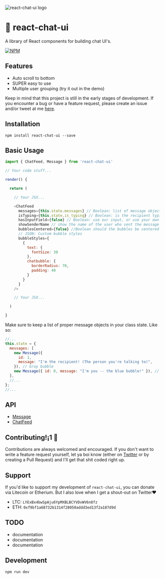 ![react-chat-ui logo](https://i.imgur.com/YhPrFWw.png)

# 🙊 react-chat-ui

A library of React components for building chat UI's.

[![NPM](https://nodei.co/npm/react-chat-ui.png?downloads=true&downloadRank=true&stars=true)](https://nodei.co/npm/react-chat-ui/)

## Features

* Auto scroll to bottom
* SUPER easy to use
* Multiple user grouping (try it out in the demo)

Keep in mind that this project is still in the early stages of development. If you encounter a bug or have a feature request, please create an issue and/or tweet at me [here](http://twitter.com/brandonmowat).

## Installation

`npm install react-chat-ui --save`

## Basic Usage

```javascript
import { ChatFeed, Message } from 'react-chat-ui'

// Your code stuff...

render() {

  return (

    // Your JSX...

    <ChatFeed
      messages={this.state.messages} // Boolean: list of message objects
      isTyping={this.state.is_typing} // Boolean: is the recipient typing
      hasInputField={false} // Boolean: use our input, or use your own
      showSenderName // show the name of the user who sent the message
      bubblesCentered={false} //Boolean should the bubbles be centered in the feed?
      // JSON: Custom bubble styles
      bubbleStyles={
        {
          text: {
            fontSize: 30
          },
          chatbubble: {
            borderRadius: 70,
            padding: 40
          }
        }
      }
    />

    // Your JSX...

  )

}
```

Make sure to keep a list of proper message objects in your class state.
Like so:

```javascript
//...
this.state = {
  messages: [
    new Message({
      id: 1,
      message: "I'm the recipient! (The person you're talking to)",
    }), // Gray bubble
    new Message({ id: 0, message: "I'm you -- the blue bubble!" }), // Blue bubble
  ],
  //...
};
//...
```

## API

* [Message](./src/Message)
* [ChatFeed](./src/ChatFeed)

## Contributing!¡1 🔧

Contributions are always welcomed and encouraged. If you don't want to write a feature request yourself, let ya boi know (either on [Twitter](http://twitter.com/brandonmowat) or by creating a Pull Request) and I'll get that shit coded right up.

## Support

If you'd like to support my development of `react-chat-ui`, you can donate via Litecoin or Etherium. But I also love when I get a shout-out on Twitter❤️

* LTC: `LYExBx4bwSpAju6YpMXBLBCYVDvWV6n8fz`
* ETH: `0xf9bf1a68732b1314f28050addd3ed13f2a187d9d`

## TODO

* documentation
* documentation
* documentation

## Development

```sh
npm run dev
```
